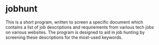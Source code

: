 # jobhunt
This is a short program, written to screen a specific document which contains a list of job descriptions and requirements from various tech jobs on various websites. The program is designed to aid in job hunting by screening these descriptions for the most-used keywords.
